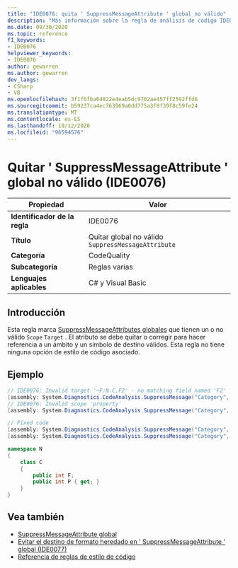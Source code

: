 ```yaml
---
title: "IDE0076: quita ' SuppressMessageAttribute ' global no válido"
description: "Más información sobre la regla de análisis de código IDE0076: quitar ' SuppressMessageAttribute ' global no válido"
ms.date: 09/30/2020
ms.topic: reference
f1_keywords:
- IDE0076
helpviewer_keywords:
- IDE0076
author: gewarren
ms.author: gewarren
dev_langs:
- CSharp
- VB
ms.openlocfilehash: 3f1f6fba64822e4eab5dc9702ae457ff2592ffd6
ms.sourcegitcommit: b59237ca4ec763969a0dd775a3f8f39f8c59fe24
ms.translationtype: MT
ms.contentlocale: es-ES
ms.lasthandoff: 10/12/2020
ms.locfileid: "96594576"
---
```

# <a name="remove-invalid-global-suppressmessageattribute-ide0076"></a>Quitar ' SuppressMessageAttribute ' global no válido (IDE0076)

|Propiedad|Valor|
|-|-|
| **Identificador de la regla** | IDE0076 |
| **Título** | Quitar global no válido `SuppressMessageAttribute` |
| **Categoría** | CodeQuality |
| **Subcategoría** | Reglas varias |
| **Lenguajes aplicables** | C# y Visual Basic |

## <a name="overview"></a>Introducción

Esta regla marca [SuppressMessageAttributes globales](/visualstudio/code-quality/in-source-suppression-overview#global-level-suppressions) que tienen un o no válido `Scope` `Target` . El atributo se debe quitar o corregir para hacer referencia a un ámbito y un símbolo de destino válidos. Esta regla no tiene ninguna opción de estilo de código asociado.

## <a name="example"></a>Ejemplo

```csharp
// IDE0076: Invalid target '~F:N.C.F2' - no matching field named 'F2'
[assembly: System.Diagnostics.CodeAnalysis.SuppressMessage("Category", "Id: Title", Scope = "member", Target = "~F:N.C.F2")]
// IDE0076: Invalid scope 'property'
[assembly: System.Diagnostics.CodeAnalysis.SuppressMessage("Category", "Id: Title", Scope = "property", Target = "~P:N.C.P")]

// Fixed code
[assembly: System.Diagnostics.CodeAnalysis.SuppressMessage("Category", "Id: Title", Scope = "member", Target = "~F:N.C.F")]
[assembly: System.Diagnostics.CodeAnalysis.SuppressMessage("Category", "Id: Title", Scope = "member", Target = "~P:N.C.P")]

namespace N
{
    class C
    {
        public int F;
        public int P { get; }
    }
}
```

## <a name="see-also"></a>Vea también

- [SuppressMessageAttribute global](/visualstudio/code-quality/in-source-suppression-overview#global-level-suppressions)
- [Evitar el destino de formato heredado en ' SuppressMessageAttribute ' global (IDE0077)](ide0077.md)
- [Referencia de reglas de estilo de código](index.md)
